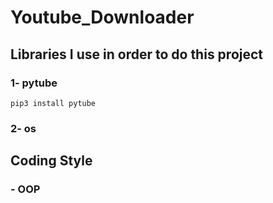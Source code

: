 # Youtube_Downloader

## Libraries I use in order to do this project

### 1- pytube
    pip3 install pytube
### 2- os

## Coding Style
### - OOP
